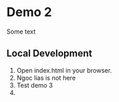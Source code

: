 # Demo 2

Some text

## Local Development

1. Open index.html in your browser.
2. Ngoc lias is not here
3. Test demo 3
4. 
